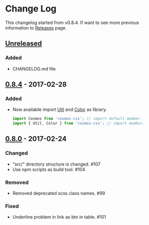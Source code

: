 # Change Log
This changelog started from v0.8.4.
If want to see more previous information to [Releases](https://github.com/archco/cosmos-css/releases) page.

## [Unreleased]
### Added
* CHANGELOG.md file

## [0.8.4] - 2017-02-28
### Added
* Now available import [Util](https://github.com/archco/cosmos-css/wiki/util) and [Color](https://github.com/archco/cosmos-css/wiki/color) as library.
  ```javascript
  import Cosmos from 'cosmos-css'; // import default member.
  import { Util, Color } from 'cosmos-css'; // import member.
  ```

## [0.8.0] - 2017-02-24
### Changed
* "src/" directory structure is changed. #107
* Use npm scripts as build tool. #104 
### Removed
* Removed deprecated scss class names. #99 
### Fixed
* Underline problem in link as btn in table. #101

[Unreleased]: https://github.com/archco/cosmos-css/compare/v0.8.4...master
[0.8.4]: https://github.com/archco/cosmos-css/compare/v0.8.0...v0.8.4
[0.8.0]: https://github.com/archco/cosmos-css/compare/v0.7.0...v0.8.0
